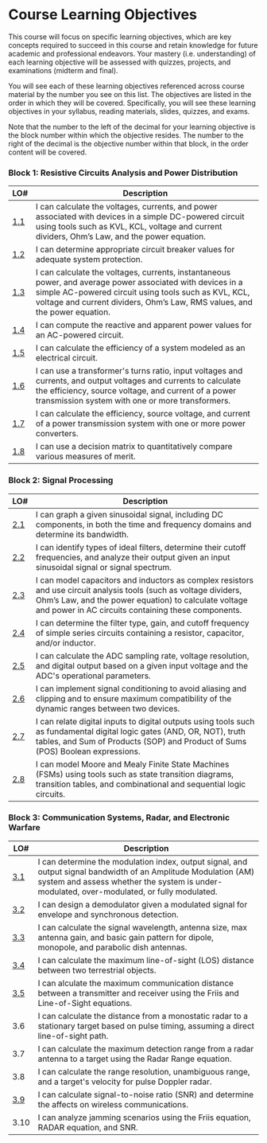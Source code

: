 # Course Learning Objectives

This course will focus on specific learning objectives, which are key concepts required to succeed in this course and retain knowledge for future academic and professional endeavors. Your mastery (i.e. understanding) of each learning objective will be assessed with quizzes, projects, and examinations (midterm and final).

You will see each of these learning objectives referenced across course material by the number you see on this list. The objectives are listed in the order in which they will be covered. Specifically, you will see these learning objectives in your syllabus, reading materials, slides, quizzes, and exams. 

Note that the number to the left of the decimal for your learning objective is the block number within which the objective resides. The number to the right of the decimal is the objective number within that block, in the order content will be covered.

 ### Block 1: Resistive Circuits Analysis and Power Distribution  
| LO# | Description |
|----------|----------|
| [1.1](Block1Reading/Obj01/ECE215_Obj01_Reading) | I can calculate the voltages, currents, and power associated with devices in a simple DC-powered circuit using tools such as KVL, KCL, voltage and current dividers, Ohm’s Law, and the power equation. |  
| [1.2](Block1Reading/Obj02/ECE215_Obj02_Reading) | I can determine appropriate circuit breaker values for adequate system protection. |
| [1.3](Block1Reading/Obj03/ECE215_Obj03_Reading) | I can calculate the voltages, currents, instantaneous power, and average power associated with devices in a simple AC-powered circuit using tools such as KVL, KCL, voltage and current dividers, Ohm’s Law, RMS values, and the power equation.  |  
| [1.4](https://control.com/technical-articles/active-power-reactive-power-apparent-power-and-the-role-of-power-factor/) | I can compute the reactive and apparent power values for an AC-powered circuit.  |  
| [1.5](Block1Reading/Obj05/ECE215_Obj05_Reading) | I can calculate the efficiency of a system modeled as an electrical circuit.  |  
| [1.6](Block1Reading/Obj06/ECE215_Obj06_Reading) | I can use a transformer's turns ratio, input voltages and currents, and output voltages and currents to calculate the efficiency, source voltage, and current of a power transmission system with one or more transformers.  |  
| [1.7](Block1Reading/Obj07/ECE215_Obj07_Reading) | I can calculate the efficiency, source voltage, and current of a power transmission system with one or more power converters.  |  
| [1.8](Block1Reading/Obj08/ECE215_Obj08_Reading) | I can use a decision matrix to quantitatively compare various measures of merit.  |  

### Block 2: Signal Processing
| LO# | Description |
|----------|----------|
| [2.1](Block2Reading/Obj01/ECE215_B2_Obj01_Reading) | I can graph a given sinusoidal signal, including DC components, in both the time and frequency domains and determine its bandwidth. |
| [2.2](Block2Reading/Obj02/ECE215_B2_Obj02_Reading) | I can identify types of ideal filters, determine their cutoff frequencies, and analyze their output given an input sinusoidal signal or signal spectrum. |
| [2.3](Block2Reading/Obj03/ECE215_B2_Obj03_Reading) | I can model capacitors and inductors as complex resistors and use circuit analysis tools (such as voltage dividers, Ohm’s Law, and the power equation) to calculate voltage and power in AC circuits containing these components. |
| [2.4](Block2Reading/Obj04/ECE215_B2_Obj04_Reading) | I can determine the filter type, gain, and cutoff frequency of simple series circuits containing a resistor, capacitor, and/or inductor.  |
| [2.5](Block2Reading/Obj05/ECE215_B2_Obj05_Reading) | I can calculate the ADC sampling rate, voltage resolution, and digital output based on a given input voltage and the ADC's operational parameters.    |
| [2.6](Block2Reading/Obj06/ECE215_B2_Obj06_Reading) | I can implement signal conditioning to avoid aliasing and clipping and to ensure maximum compatibility of the dynamic ranges between two devices.   |
| [2.7](Block2Reading/Obj07/ECE215_B2_Obj07_Reading) | I can relate digital inputs to digital outputs using tools such as fundamental digital logic gates (AND, OR, NOT), truth tables, and Sum of Products (SOP) and Product of Sums (POS) Boolean expressions.  |
| [2.8](Block2Reading/Obj08/ECE215_B2_Obj08_Reading) | I can model Moore and Mealy Finite State Machines (FSMs) using tools such as state transition diagrams, transition tables, and combinational and sequential logic circuits.  |

### Block 3: Communication Systems, Radar, and Electronic Warfare
| LO# | Description |
|----------|----------|
| [3.1](Block3Reading/Obj01/ECE215_B3_Obj01_Reading) | I can determine the modulation index, output signal, and output signal bandwidth of an Amplitude Modulation (AM) system and assess whether the system is under-modulated, over-modulated, or fully modulated. |
| [3.2](Block3Reading/Obj02/ECE215_B3_Obj02_Reading) | I can design a demodulator given a modulated signal for envelope and synchronous detection. |
| [3.3](Block3Reading/Obj03/ECE215_B3_Obj03_Reading) | I can calculate the signal wavelength, antenna size, max antenna gain, and basic gain pattern for dipole, monopole, and parabolic dish antennas. |
| [3.4](Block3Reading/Obj04/ECE215_B3_Obj04_Reading) | I can calculate the maximum line-of-sight (LOS) distance between two terrestrial objects.   |
| [3.5](Block3Reading/Obj05/ECE215_B3_Obj05_Reading) | I can alculate the maximum communication distance between a transmitter and receiver using the Friis and Line-of-Sight equations.  |
| 3.6 | I can calculate the distance from a monostatic radar to a stationary target based on pulse timing, assuming a direct line-of-sight path. |
| 3.7 | I can calculate the maximum detection range from a radar antenna to a target using the Radar Range equation. |  
| 3.8 | I can calculate the range resolution, unambiguous range, and a target's velocity for pulse Doppler radar. |
| [3.9](Block3Reading/Obj08/ECE215_B3_Obj09_Reading) | I can calculate signal-to-noise ratio (SNR) and determine the affects on wireless communications. |
| 3.10 | I can analyze jamming scenarios using the Friis equation, RADAR equation, and SNR. |
